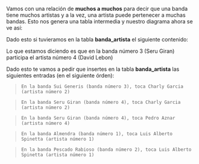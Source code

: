 Vamos con una relación de **muchos a muchos** para decir que una banda tiene muchos artistas y a la vez, una artista puede pertenecer a muchas bandas.
Esto nos genera una tabla intermedia y nuestro diagrama ahora se ve así:

<div
  class='mu-erd'
  data-entities='{
    "bandas": {
      "id": {
        "type": "Integer",
        "pk": true
      },
      "nombre": {
        "type": "Text"
      },
      "premios": {
        "type": "Text"
      }
    },
    "banda_artista": {
      "id": {
        "type": "Integer",
        "pk": true
      },
      "id_banda" : {
        "type": "Integer",
        "fk": {
          "to": { "entity": "bandas", "column": "id" },
          "type": "many_to_one"
        }
      },
      "id_artista" : {
        "type": "Integer",
        "fk": {
          "to": { "entity": "artistas", "column": "id" },
          "type": "many_to_one"
        }
      }
    },
    "artistas": {
      "id": {
        "type": "Integer",
        "pk": true
      },
      "nombre": {
        "type": "Text"
      },
      "apellido": {
        "type": "Text"
      },
      "fecha_de_nacimiento": {
        "type": "Date"
      }
    }
  }'>
</div>

Dado esto si tuvieramos en la tabla **banda_artista** el siguiente contenido:

<div
  class='mu-sql-table'
  data-name='banda_artista'
  data-columns='[{"name": "id", "pk": true}, "id_banda", "id_artista"]'
  data-rows='[
    [1, 3, 4]
  ]'>
</div>

Lo que estamos diciendo es que en la banda número 3 (Seru Giran) participa el artista número 4 (David Lebon)

Dado esto te vamos a pedir que insertes en la tabla **banda_artista** las siguientes entradas (en el siguiente órden):

> ```
> En la banda Sui Generis (banda número 3), toca Charly Garcia (artista número 2)
> ```

> ```
> En la banda Seru Giran (banda número 4), toca Charly Garcia (artista número 2)
> ```

> ```
> En la banda Seru Giran (banda número 4), toca Pedro Aznar (artista número 4)
> ```

> ```
> En la banda Almendra (banda número 1), toca Luis Alberto Spinetta (artista número 1)
> ```

> ```
> En la banda Pescado Rabioso (banda número 2), toca Luis Alberto Spinetta (artista número 1)
> ```

